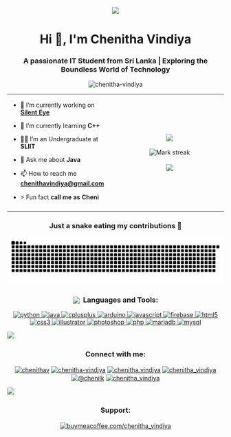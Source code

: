<p align="center" ><img  src = "https://github.com/7oSkaaa/7oSkaaa/blob/main/Images/about_me.gif?raw=true" width = 100px></p>
<h1 align="center">Hi 👋, I'm Chenitha Vindiya</h1>
<h3 align="center">A passionate IT Student from Sri Lanka | Exploring the Boundless World of Technology</h3>

<p align="center"> <img src="https://komarev.com/ghpvc/?username=chenitha-vindiya&label=Profile%20views&color=000000&style=flat" alt="chenitha-vindiya" /> </p>

<table align="center">
<tr border="none">
<td width="50%" align="left">

- 🔭 I’m currently working on **[Silent Eye](https://github.com/Chenitha-Vindiya/Silent_Eye)**

- 🌱 I’m currently learning **C++**

- 👨‍🎓 I’m an Undergraduate at **SLIIT**

- 💬 Ask me about **Java**

- 📫 How to reach me **chenithavindiya@gmail.com**

- ⚡ Fun fact **call me as Cheni**

</td>
<td width="50%" align="center">
  
  <img  align="center"  src="https://github-readme-stats.vercel.app/api?username=Chenitha-Vindiya&theme=dark&show_icons=true&count_private=true" width="500px" />
  <br></br>
  <img  title="🔥 Get streak stats for your profile at git.io/streak-stats" alt="Mark streak" src="https://github-readme-streak-stats.herokuapp.com/?user=Chenitha-Vindiya&theme=dark&hide_border=false" width="500px" />
  <br></br>
  <img  align="center"  src="https://github-readme-stats.vercel.app/api/top-langs/?username=Chenitha-Vindiya&layout=compact&theme=dark&langs_count=8" width="500px" />

</tr>
</table>

<h3 align="center">Just a snake eating my contributions 🐍</h3>
<p align='center'>
<img src="https://github.com/StefanosSt/StefanosSt/blob/main/github-user-contribution.svg">
</p>

<h3 align="center"><img src="https://media2.giphy.com/media/QssGEmpkyEOhBCb7e1/giphy.gif?cid=ecf05e47a0n3gi1bfqntqmob8g9aid1oyj2wr3ds3mg700bl&rid=giphy.gif" width ="25" align="center"> &nbsp;Languages and Tools:</h3>
<p align="center">
  <a href="https://www.python.org" target="_blank" rel="noreferrer"> <img src="https://github.com/Scar1109/skill-icons/blob/main/icons/Python-Dark.svg" alt="python" width="40" height="40"/> </a>
  <a href="https://www.java.com" target="_blank" rel="noreferrer"> <img src="https://github.com/Scar1109/skill-icons/blob/main/icons/Java-Dark.svg" alt="java" width="40" height="40"/> </a> 
  <a href="https://www.w3schools.com/cpp/" target="_blank" rel="noreferrer"> <img src="https://github.com/Scar1109/skill-icons/blob/main/icons/CPP.svg" alt="cplusplus" width="40" height="40"/> </a>
  <a href="https://www.arduino.cc/" target="_blank" rel="noreferrer"> <img src="https://github.com/Scar1109/skill-icons/blob/main/icons/Arduino.svg" alt="arduino" width="40" height="40"/> </a>
  <a href="https://developer.mozilla.org/en-US/docs/Web/JavaScript" target="_blank" rel="noreferrer"> <img src="https://github.com/Scar1109/skill-icons/blob/main/icons/JavaScript.svg" alt="javascript" width="40" height="40"/> </a>
  <a href="https://firebase.google.com/" target="_blank" rel="noreferrer"> <img src="https://github.com/Scar1109/skill-icons/blob/main/icons/Firebase-Dark.svg" alt="firebase" width="40" height="40"/> </a> 
  <a href="https://www.w3.org/html/" target="_blank" rel="noreferrer"> <img src="https://github.com/Scar1109/skill-icons/blob/main/icons/HTML.svg" alt="html5" width="40" height="40"/> </a>
  <a href="https://www.w3schools.com/css/" target="_blank" rel="noreferrer"> <img src="https://github.com/Scar1109/skill-icons/blob/main/icons/CSS.svg" alt="css3" width="40" height="40"/> </a> 
  <a href="https://www.adobe.com/in/products/illustrator.html" target="_blank" rel="noreferrer"> <img src="https://github.com/Scar1109/skill-icons/blob/main/icons/Illustrator.svg" alt="illustrator" width="40" height="40"/> </a>
  <a href="https://www.photoshop.com/en" target="_blank" rel="noreferrer"> <img src="https://github.com/Scar1109/skill-icons/blob/main/icons/Photoshop.svg" alt="photoshop" width="40" height="40"/> </a> 
  <a href="https://www.php.net" target="_blank" rel="noreferrer"> <img src="https://github.com/Scar1109/skill-icons/blob/main/icons/PHP-Dark.svg" alt="php" width="40" height="40"/> </a> 
  <a href="https://mariadb.org/" target="_blank" rel="noreferrer"> <img src="https://www.vectorlogo.zone/logos/mariadb/mariadb-icon.svg" alt="mariadb" width="40" height="40"/> </a> 
  <a href="https://www.mysql.com/" target="_blank" rel="noreferrer"> <img src="https://github.com/Scar1109/skill-icons/blob/main/icons/MySQL-Dark.svg" alt="mysql" width="40" height="40"/> </a></p>
  
  <img src="https://user-images.githubusercontent.com/73097560/115834477-dbab4500-a447-11eb-908a-139a6edaec5c.gif">
  
  <h3 align="center">Connect with me:</h3>
  <p align="center">
  <a href="https://twitter.com/chenithav" target="blank"><img align="center" src="https://github.com/Scar1109/skill-icons/blob/main/icons/Twitter.svg" alt="chenithav" height="30" width="40" /></a>
  <a href="https://linkedin.com/in/chenitha-vindiya" target="blank"><img align="center" src="https://github.com/Scar1109/skill-icons/blob/main/icons/LinkedIn.svg" alt="chenitha-vindiya" height="30" width="40" /></a>
  <a href="https://fb.com/chenitha.vindiya" target="blank"><img align="center" src="https://raw.githubusercontent.com/rahuldkjain/github-profile-readme-generator/master/src/images/icons/Social/facebook.svg" alt="chenitha.vindiya" height="30" width="40" /></a>
  <a href="https://instagram.com/chenitha_vindiya" target="blank"><img align="center" src="https://github.com/Scar1109/skill-icons/blob/main/icons/Instagram.svg" alt="chenitha_vindiya" height="30" width="40" /></a>
  <a href="https://www.youtube.com/@CheniLk?sub_confirmation=1" target="blank"><img align="center" src="https://raw.githubusercontent.com/rahuldkjain/github-profile-readme-generator/master/src/images/icons/Social/youtube.svg" alt="@chenilk" height="30" width="40" /></a>
  <a href="https://discord.gg/chenitha_vindiya" target="blank"><img align="center" src="https://github.com/Scar1109/skill-icons/blob/main/icons/Discord.svg" alt="chenitha_vindiya" height="30" width="40" /></a>
  </p>
  
 <img src="https://user-images.githubusercontent.com/73097560/115834477-dbab4500-a447-11eb-908a-139a6edaec5c.gif">
  
<h3 align="center">Support:</h3>
<p align="center"><a href="https://www.buymeacoffee.com/chenitha_vindiya"> <img align="center" src="https://cdn.buymeacoffee.com/buttons/v2/default-yellow.png" height="50" width="210" alt="buymeacoffee.com/chenitha_vindiya" /></a></p><br><br>
